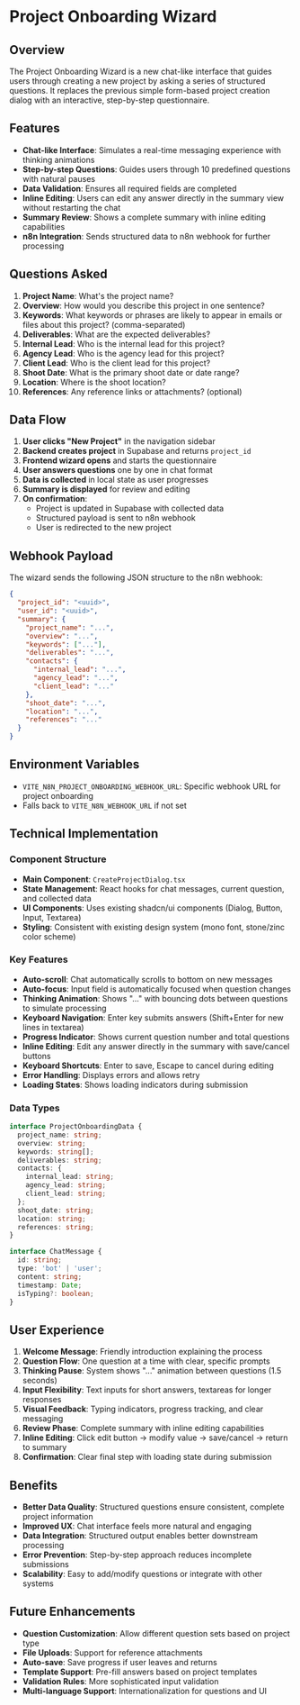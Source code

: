 # Project Onboarding Wizard

## Overview

The Project Onboarding Wizard is a new chat-like interface that guides users through creating a new project by asking a series of structured questions. It replaces the previous simple form-based project creation dialog with an interactive, step-by-step questionnaire.

## Features

- **Chat-like Interface**: Simulates a real-time messaging experience with thinking animations
- **Step-by-step Questions**: Guides users through 10 predefined questions with natural pauses
- **Data Validation**: Ensures all required fields are completed
- **Inline Editing**: Users can edit any answer directly in the summary view without restarting the chat
- **Summary Review**: Shows a complete summary with inline editing capabilities
- **n8n Integration**: Sends structured data to n8n webhook for further processing

## Questions Asked

1. **Project Name**: What's the project name?
2. **Overview**: How would you describe this project in one sentence?
3. **Keywords**: What keywords or phrases are likely to appear in emails or files about this project? (comma-separated)
4. **Deliverables**: What are the expected deliverables?
5. **Internal Lead**: Who is the internal lead for this project?
6. **Agency Lead**: Who is the agency lead for this project?
7. **Client Lead**: Who is the client lead for this project?
8. **Shoot Date**: What is the primary shoot date or date range?
9. **Location**: Where is the shoot location?
10. **References**: Any reference links or attachments? (optional)

## Data Flow

1. **User clicks "New Project"** in the navigation sidebar
2. **Backend creates project** in Supabase and returns `project_id`
3. **Frontend wizard opens** and starts the questionnaire
4. **User answers questions** one by one in chat format
5. **Data is collected** in local state as user progresses
6. **Summary is displayed** for review and editing
7. **On confirmation**:
   - Project is updated in Supabase with collected data
   - Structured payload is sent to n8n webhook
   - User is redirected to the new project

## Webhook Payload

The wizard sends the following JSON structure to the n8n webhook:

```json
{
  "project_id": "<uuid>",
  "user_id": "<uuid>",
  "summary": {
    "project_name": "...",
    "overview": "...",
    "keywords": ["..."],
    "deliverables": "...",
    "contacts": {
      "internal_lead": "...",
      "agency_lead": "...",
      "client_lead": "..."
    },
    "shoot_date": "...",
    "location": "...",
    "references": "..."
  }
}
```

## Environment Variables

- `VITE_N8N_PROJECT_ONBOARDING_WEBHOOK_URL`: Specific webhook URL for project onboarding
- Falls back to `VITE_N8N_WEBHOOK_URL` if not set

## Technical Implementation

### Component Structure

- **Main Component**: `CreateProjectDialog.tsx`
- **State Management**: React hooks for chat messages, current question, and collected data
- **UI Components**: Uses existing shadcn/ui components (Dialog, Button, Input, Textarea)
- **Styling**: Consistent with existing design system (mono font, stone/zinc color scheme)

### Key Features

- **Auto-scroll**: Chat automatically scrolls to bottom on new messages
- **Auto-focus**: Input field is automatically focused when question changes
- **Thinking Animation**: Shows "..." with bouncing dots between questions to simulate processing
- **Keyboard Navigation**: Enter key submits answers (Shift+Enter for new lines in textarea)
- **Progress Indicator**: Shows current question number and total questions
- **Inline Editing**: Edit any answer directly in the summary with save/cancel buttons
- **Keyboard Shortcuts**: Enter to save, Escape to cancel during editing
- **Error Handling**: Displays errors and allows retry
- **Loading States**: Shows loading indicators during submission

### Data Types

```typescript
interface ProjectOnboardingData {
  project_name: string;
  overview: string;
  keywords: string[];
  deliverables: string;
  contacts: {
    internal_lead: string;
    agency_lead: string;
    client_lead: string;
  };
  shoot_date: string;
  location: string;
  references: string;
}

interface ChatMessage {
  id: string;
  type: 'bot' | 'user';
  content: string;
  timestamp: Date;
  isTyping?: boolean;
}
```

## User Experience

1. **Welcome Message**: Friendly introduction explaining the process
2. **Question Flow**: One question at a time with clear, specific prompts
3. **Thinking Pause**: System shows "..." animation between questions (1.5 seconds)
4. **Input Flexibility**: Text inputs for short answers, textareas for longer responses
5. **Visual Feedback**: Typing indicators, progress tracking, and clear messaging
6. **Review Phase**: Complete summary with inline editing capabilities
7. **Inline Editing**: Click edit button → modify value → save/cancel → return to summary
8. **Confirmation**: Clear final step with loading state during submission

## Benefits

- **Better Data Quality**: Structured questions ensure consistent, complete project information
- **Improved UX**: Chat interface feels more natural and engaging
- **Data Integration**: Structured output enables better downstream processing
- **Error Prevention**: Step-by-step approach reduces incomplete submissions
- **Scalability**: Easy to add/modify questions or integrate with other systems

## Future Enhancements

- **Question Customization**: Allow different question sets based on project type
- **File Uploads**: Support for reference attachments
- **Auto-save**: Save progress if user leaves and returns
- **Template Support**: Pre-fill answers based on project templates
- **Validation Rules**: More sophisticated input validation
- **Multi-language Support**: Internationalization for questions and UI 